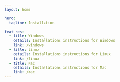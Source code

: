 ```yaml
---
layout: home

hero:
  tagline: Installation

features:
  - title: Windows
    details: Installations instructions for Windows
    link: /windows
  - title: Linux
    details: Installations instructions for Linux
    link: /linux
  - title: Mac
    details: Installations instructions for Mac
    link: /mac
---
```


